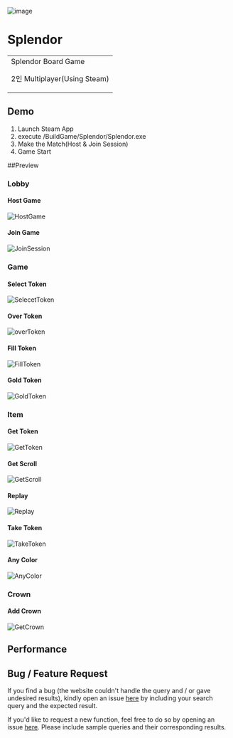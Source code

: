 ![image](https://github.com/minhvvan/Splendor/assets/59609086/b54009a9-3ca6-48ce-b696-ed63af5001db)

# Splendor
<table>
<tr>
<td>
  Splendor Board Game
  
  2인 Multiplayer(Using Steam) 
</td>
</tr>
</table>


## Demo
1. Launch Steam App
2. execute /BuildGame/Splendor/Splendor.exe
3. Make the Match(Host & Join Session)
4. Game Start

##Preview

### Lobby
#### Host Game
![HostGame](https://github.com/minhvvan/Splendor/assets/59609086/41dc8bec-2bdc-4f7d-8892-f6ffa25eab8b)

#### Join Game
![JoinSession](https://github.com/minhvvan/SteamTest/assets/59609086/645b350a-1d28-471f-bef7-5c30e2b9d7d4)



### Game
#### Select Token
![SelecetToken](https://github.com/minhvvan/SteamTest/assets/59609086/c28b879d-78fe-42eb-bfb4-1b62844259e5)

#### Over Token
![overToken](https://github.com/minhvvan/SteamTest/assets/59609086/2f211923-b161-4912-a39e-f312d08aed9d)

#### Fill Token
![FillToken](https://github.com/minhvvan/SteamTest/assets/59609086/b476f9b9-2bd3-4c53-8521-457d46be19bb)

#### Gold Token
![GoldToken](https://github.com/minhvvan/SteamTest/assets/59609086/cbc88ce5-f0df-4caf-86c1-852ddf9931ca)



### Item
#### Get Token
![GetToken](https://github.com/minhvvan/SteamTest/assets/59609086/e4fa95c7-18df-4523-afe4-a786798f9f9b)

#### Get Scroll
![GetScroll](https://github.com/minhvvan/SteamTest/assets/59609086/4dddc4a7-3f32-4a90-8c6a-278834abb5f2)

#### Replay
![Replay](https://github.com/minhvvan/SteamTest/assets/59609086/3c965c3f-6272-4571-a50f-e75b4ae28e3d)

#### Take Token
![TakeToken](https://github.com/minhvvan/SteamTest/assets/59609086/ab9bbb98-ef80-4eec-a7fa-882129151a77)

#### Any Color
![AnyColor](https://github.com/minhvvan/SteamTest/assets/59609086/7ab7cc0f-57e8-48e0-b1cb-792998a021d7)



### Crown
#### Add Crown
![GetCrown](https://github.com/minhvvan/SteamTest/assets/59609086/cb16f96c-6e31-428c-a79a-d643db0ba787)



## Performance


## Bug / Feature Request

If you find a bug (the website couldn't handle the query and / or gave undesired results), kindly open an issue [here](https://github.com/iharsh234/WebApp/issues/new) by including your search query and the expected result.

If you'd like to request a new function, feel free to do so by opening an issue [here](https://github.com/iharsh234/WebApp/issues/new). Please include sample queries and their corresponding results.

